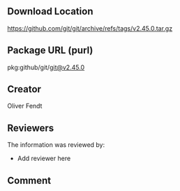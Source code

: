 ## Download Location

https://github.com/git/git/archive/refs/tags/v2.45.0.tar.gz

## Package URL (purl)

pkg:github/git/git@v2.45.0

## Creator

Oliver Fendt

## Reviewers

The information was reviewed by:

* Add reviewer here

## Comment

